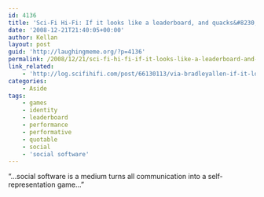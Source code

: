 ```yaml
---
id: 4136
title: 'Sci-Fi Hi-Fi: If it looks like a leaderboard, and quacks&#8230;'
date: '2008-12-21T21:40:05+00:00'
author: Kellan
layout: post
guid: 'http://laughingmeme.org/?p=4136'
permalink: /2008/12/21/sci-fi-hi-fi-if-it-looks-like-a-leaderboard-and-quacks/
link_related:
    - 'http://log.scifihifi.com/post/66130113/via-bradleyallen-if-it-looks-like-a'
categories:
    - Aside
tags:
    - games
    - identity
    - leaderboard
    - performance
    - performative
    - quotable
    - social
    - 'social software'
---
```


“…social software is a medium turns all communication into a self-representation game…”